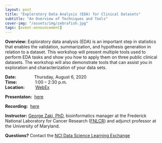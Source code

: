 ```yaml
---
layout: post
title: "Exploratory Data Analysis (EDA) for Clinical Datasets"
subtitle: "An Overview of Techniques and Tools"
cover-img: "/assets/img/zebrafish.jpg"
tags: [event-announcement]
---
```


**Overview:** Exploratory data analysis (EDA) is an important step in statistics that enables the validation, summarization, and hypothesis generation in relation to a dataset. This workshop will present multiple tools used to perform EDA tasks and show you how to apply them on three public clinical datasets. The workshop will also demonstrate tools that can assist you in exploration and characterization of your data sets.

**Date:** &nbsp;&nbsp;&nbsp;&nbsp;&nbsp;&nbsp;&nbsp;&nbsp;&nbsp;&nbsp;&nbsp;&nbsp;&nbsp;&nbsp;Thursday, August 6, 2020  
**Time:** &nbsp;&nbsp;&nbsp;&nbsp;&nbsp;&nbsp;&nbsp;&nbsp;&nbsp;&nbsp;&nbsp;&nbsp;&nbsp;&nbsp;1:00 – 2:30 p.m.  
**Location:**&nbsp;&nbsp;&nbsp;&nbsp;&nbsp;&nbsp;&nbsp;&nbsp;&nbsp;[WebEx](https://cbiit.webex.com/cbiit/onstage/g.php?MTID=e2ec8c267b07bd066d70c8503894e7694)   

**Presentaton:**&nbsp;&nbsp;[here](https://github.com/CBIIT/p2p-datasci/raw/gh-pages/attachments/Exploratory-data-analysis-8-2020.pdf)

**Recording:**&nbsp;&nbsp;[here](https://www.youtube.com/watch?v=i_KKdQwc9eE)

**Instructor:** [George Zaki, PhD](https://www.linkedin.com/in/george-zaki-361b2131/), bioinformatics manager at the Frederick National Laboratory for Cancer Research ([FNLCR](https://frederick.cancer.gov/)) and adjunct professor at the University of Maryland.

**Questions?** Contact the [NCI Data Science Learning Exchange](mailto:NCIDataScienceLearningExchange@mail.nih.gov)
